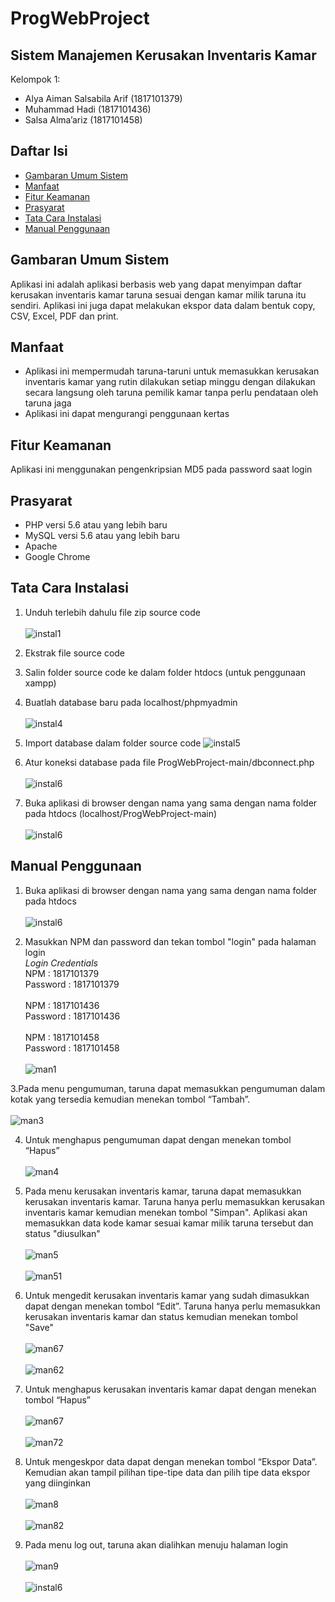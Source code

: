 # ProgWebProject

## Sistem Manajemen Kerusakan Inventaris Kamar

Kelompok 1:
* Alya Aiman Salsabila Arif (1817101379)
* Muhammad Hadi             (1817101436)
* Salsa Alma’ariz           (1817101458)

## Daftar Isi

* [Gambaran Umum Sistem](#GambaranUmumSistem)
* [Manfaat](#Manfaat)
* [Fitur Keamanan](#FiturKeamanan)
* [Prasyarat](#Prasyarat)
* [Tata Cara Instalasi](#TataCaraInstalasi)
* [Manual Penggunaan](#ManualPenggunaan)

## Gambaran Umum Sistem

Aplikasi ini adalah aplikasi berbasis web yang dapat menyimpan daftar kerusakan inventaris kamar taruna sesuai dengan kamar milik taruna itu sendiri. Aplikasi ini juga dapat melakukan ekspor data dalam bentuk copy, CSV, Excel, PDF dan print.

## Manfaat

* Aplikasi ini mempermudah taruna-taruni untuk memasukkan kerusakan inventaris kamar yang rutin dilakukan setiap minggu dengan dilakukan secara langsung oleh taruna pemilik kamar tanpa perlu pendataan oleh taruna jaga
* Aplikasi ini dapat mengurangi penggunaan kertas

## Fitur Keamanan

Aplikasi ini menggunakan pengenkripsian MD5 pada password saat login

## Prasyarat

*  PHP versi 5.6 atau yang lebih baru
*  MySQL versi 5.6 atau yang lebih baru
*  Apache
*  Google Chrome

## Tata Cara Instalasi

1. Unduh terlebih dahulu file zip source code\
 \
![instal1](https://user-images.githubusercontent.com/61957837/108297987-bfccbe00-71ce-11eb-93ea-f06f66660379.PNG)

2. Ekstrak file source code

3. Salin folder source code ke dalam folder htdocs (untuk penggunaan xampp)

4. Buatlah database baru pada localhost/phpmyadmin\
 \
![instal4](https://user-images.githubusercontent.com/61957837/108299944-f9eb8f00-71d1-11eb-9546-674bdf7ee484.PNG)

5. Import database dalam folder source code
![instal5](https://user-images.githubusercontent.com/61957837/108299949-fbb55280-71d1-11eb-8620-6c251d39ad6f.PNG)

6. Atur koneksi database pada file ProgWebProject-main/dbconnect.php\
 \
![instal6](https://user-images.githubusercontent.com/61957837/108299950-fc4de900-71d1-11eb-81a7-aee52a86611a.PNG)

7. Buka aplikasi di browser dengan nama yang sama dengan nama folder pada htdocs (localhost/ProgWebProject-main)\
 \
![instal6](https://user-images.githubusercontent.com/61957837/108298357-64e79680-71cf-11eb-978c-a77b10c87b49.PNG)

## Manual Penggunaan

1. Buka aplikasi di browser dengan nama yang sama dengan nama folder pada htdocs\
 \
![instal6](https://user-images.githubusercontent.com/61957837/108298357-64e79680-71cf-11eb-978c-a77b10c87b49.PNG)

2. Masukkan NPM dan password dan tekan tombol "login" pada halaman login\
*Login Credentials*\
NPM    : 1817101379\
Password  : 1817101379\
 \
NPM    : 1817101436\
Password  : 1817101436\
 \
NPM    : 1817101458\
Password  : 1817101458\
 \
![man1](https://user-images.githubusercontent.com/61957837/108301514-bf372600-71d4-11eb-8304-37cb7cc1dcbf.PNG)

3.Pada menu pengumuman, taruna dapat memasukkan pengumuman dalam kotak yang tersedia kemudian menekan tombol “Tambah”.\
 \
![man3](https://user-images.githubusercontent.com/61957837/108302903-7b91eb80-71d7-11eb-8b31-477324fc1fea.PNG)


4. Untuk menghapus pengumuman dapat dengan menekan tombol “Hapus”\
 \
![man4](https://user-images.githubusercontent.com/61957837/108301522-c4947080-71d4-11eb-856b-d97807e4b17f.PNG)

5. Pada menu kerusakan inventaris kamar, taruna dapat memasukkan kerusakan inventaris kamar. Taruna hanya perlu memasukkan kerusakan inventaris kamar kemudian menekan tombol "Simpan". Aplikasi akan memasukkan data kode kamar sesuai kamar milik taruna tersebut dan status "diusulkan"\
 \
![man5](https://user-images.githubusercontent.com/61957837/108301526-c52d0700-71d4-11eb-9107-bae648ae5153.PNG)\
 \
![man51](https://user-images.githubusercontent.com/61957837/108301530-c6f6ca80-71d4-11eb-8673-00f7ce4e8194.PNG)

6. Untuk mengedit kerusakan inventaris kamar yang sudah dimasukkan dapat dengan menekan tombol “Edit”. Taruna hanya perlu memasukkan kerusakan inventaris kamar dan status kemudian menekan tombol "Save"\
 \
![man67](https://user-images.githubusercontent.com/61957837/108301532-c827f780-71d4-11eb-91b7-9a4a705da809.PNG)\
 \
![man62](https://user-images.githubusercontent.com/61957837/108301531-c78f6100-71d4-11eb-98ba-5a397c4374f7.PNG)

7. Untuk menghapus kerusakan inventaris kamar dapat dengan menekan tombol “Hapus”\
 \
![man67](https://user-images.githubusercontent.com/61957837/108301532-c827f780-71d4-11eb-91b7-9a4a705da809.PNG)\
 \
![man72](https://user-images.githubusercontent.com/61957837/108301533-c8c08e00-71d4-11eb-8f74-b82f2949b481.PNG)

8. Untuk mengeskpor data dapat dengan menekan tombol “Ekspor Data”. Kemudian akan tampil pilihan tipe-tipe data dan pilih tipe data ekspor yang diinginkan\
 \
![man8](https://user-images.githubusercontent.com/61957837/108301527-c5c59d80-71d4-11eb-9bc4-307a0b6a921b.PNG)\
 \
![man82](https://user-images.githubusercontent.com/61957837/108301536-c9f1bb00-71d4-11eb-8e46-6610d8573f09.PNG)

9. Pada menu log out, taruna akan dialihkan menuju halaman login\
 \
![man9](https://user-images.githubusercontent.com/61957837/108301537-c9f1bb00-71d4-11eb-8e57-91ac911749f5.PNG)\
 \
![instal6](https://user-images.githubusercontent.com/61957837/108298357-64e79680-71cf-11eb-978c-a77b10c87b49.PNG)
